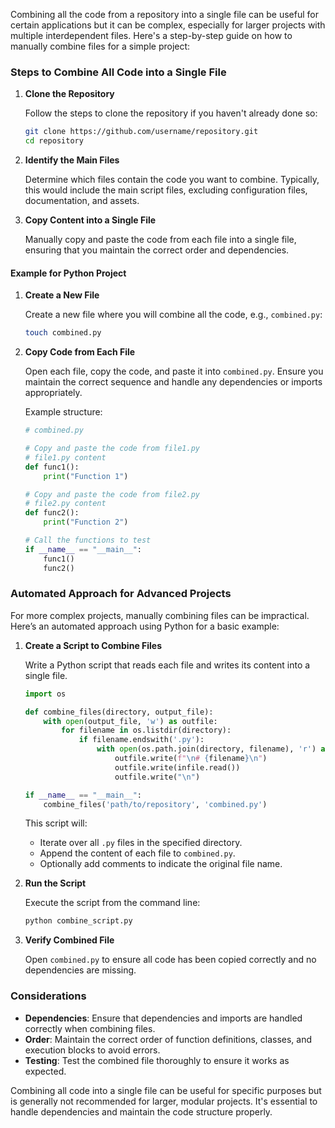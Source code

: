 Combining all the code from a repository into a single file can be useful for certain applications but it can be complex, especially for larger projects with multiple interdependent files. Here's a step-by-step guide on how to manually combine files for a simple project:

### Steps to Combine All Code into a Single File

1. **Clone the Repository**

   Follow the steps to clone the repository if you haven't already done so:
   ```sh
   git clone https://github.com/username/repository.git
   cd repository
   ```

2. **Identify the Main Files**

   Determine which files contain the code you want to combine. Typically, this would include the main script files, excluding configuration files, documentation, and assets.

3. **Copy Content into a Single File**

   Manually copy and paste the code from each file into a single file, ensuring that you maintain the correct order and dependencies.

#### Example for Python Project

1. **Create a New File**

   Create a new file where you will combine all the code, e.g., `combined.py`:
   ```sh
   touch combined.py
   ```

2. **Copy Code from Each File**

   Open each file, copy the code, and paste it into `combined.py`. Ensure you maintain the correct sequence and handle any dependencies or imports appropriately.

   Example structure:
   ```python
   # combined.py

   # Copy and paste the code from file1.py
   # file1.py content
   def func1():
       print("Function 1")

   # Copy and paste the code from file2.py
   # file2.py content
   def func2():
       print("Function 2")

   # Call the functions to test
   if __name__ == "__main__":
       func1()
       func2()
   ```

### Automated Approach for Advanced Projects

For more complex projects, manually combining files can be impractical. Here’s an automated approach using Python for a basic example:

1. **Create a Script to Combine Files**

   Write a Python script that reads each file and writes its content into a single file.

   ```python
   import os

   def combine_files(directory, output_file):
       with open(output_file, 'w') as outfile:
           for filename in os.listdir(directory):
               if filename.endswith('.py'):
                   with open(os.path.join(directory, filename), 'r') as infile:
                       outfile.write(f"\n# {filename}\n")
                       outfile.write(infile.read())
                       outfile.write("\n")

   if __name__ == "__main__":
       combine_files('path/to/repository', 'combined.py')
   ```

   This script will:
   - Iterate over all `.py` files in the specified directory.
   - Append the content of each file to `combined.py`.
   - Optionally add comments to indicate the original file name.

2. **Run the Script**

   Execute the script from the command line:
   ```sh
   python combine_script.py
   ```

3. **Verify Combined File**

   Open `combined.py` to ensure all code has been copied correctly and no dependencies are missing.

### Considerations

- **Dependencies**: Ensure that dependencies and imports are handled correctly when combining files.
- **Order**: Maintain the correct order of function definitions, classes, and execution blocks to avoid errors.
- **Testing**: Test the combined file thoroughly to ensure it works as expected.

Combining all code into a single file can be useful for specific purposes but is generally not recommended for larger, modular projects. It's essential to handle dependencies and maintain the code structure properly.
